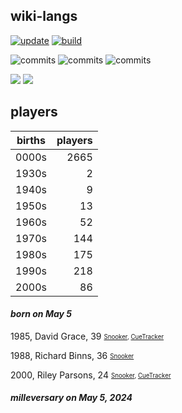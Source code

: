 ## wiki-langs
[![update](https://github.com/dreamerminsk/wiki-langs/actions/workflows/update-tables.yml/badge.svg)](https://github.com/dreamerminsk/wiki-langs/actions/workflows/update-tables.yml)
[![build](https://github.com/dreamerminsk/wiki-langs/actions/workflows/build.yml/badge.svg)](https://github.com/dreamerminsk/wiki-langs/actions/workflows/build.yml)

![commits](https://img.shields.io/github/commit-activity/y/dreamerminsk/wiki-langs)
![commits](https://img.shields.io/github/commit-activity/m/dreamerminsk/wiki-langs)
![commits](https://img.shields.io/github/commit-activity/w/dreamerminsk/wiki-langs)

![](https://img.shields.io/github/languages/code-size/dreamerminsk/wiki-langs)
![](https://img.shields.io/github/repo-size/dreamerminsk/wiki-langs)

## players
| births | players |
| :----: | ------: |
| 0000s | 2665 |
| 1930s | 2 |
| 1940s | 9 |
| 1950s | 13 |
| 1960s | 52 |
| 1970s | 144 |
| 1980s | 175 |
| 1990s | 218 |
| 2000s | 86 |

#### ***born on May  5***
1985, David Grace, 39 <sub><sup>[Snooker](http://www.snooker.org/res/index.asp?player=67), [CueTracker](http://cuetracker.net/Players/david-grace/)</sup></sub>

1988, Richard Binns, 36 <sub><sup>[Snooker](http://www.snooker.org/res/index.asp?player=2482)</sup></sub>

2000, Riley Parsons, 24 <sub><sup>[Snooker](http://www.snooker.org/res/index.asp?player=2479), [CueTracker](http://cuetracker.net/Players/riley-parsons/)</sup></sub>


#### ***milleversary on May  5, 2024***



